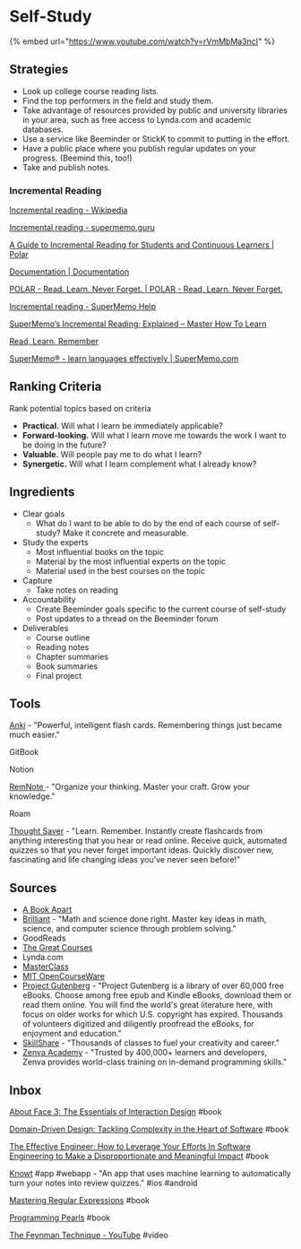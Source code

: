 # Self-Study

{% embed url="https://www.youtube.com/watch?v=rVmMbMa3ncI" %}

## Strategies

* Look up college course reading lists.
* Find the top performers in the field and study them.
* Take advantage of resources provided by public and university libraries in your area, such as free access to Lynda.com and academic databases.
* Use a service like Beeminder or StickK to commit to putting in the effort.
* Have a public place where you publish regular updates on your progress. \(Beemind this, too!\)
* Take and publish notes.

### Incremental Reading

[Incremental reading - Wikipedia](https://en.wikipedia.org/wiki/Incremental_reading)

[Incremental reading - supermemo.guru](https://supermemo.guru/wiki/Incremental_reading)

[A Guide to Incremental Reading for Students and Continuous Learners \| Polar](https://getpolarized.io/2020/07/09/Guide-To-Incremental-Reading-For-Students-And-Continuous-Learners.html)

[Documentation \| Documentation](https://getpolarized.io/docs/incremental-reading.html)

[POLAR - Read. Learn. Never Forget. \| POLAR - Read. Learn. Never Forget.](https://getpolarized.io/)

[Incremental reading - SuperMemo Help](https://www.help.supermemo.org/wiki/Incremental_reading#:~:text=Incremental%20reading%3A%20Summary%201%20If%20you%20are%20serious,reading%20should%20be%20intermingled.%20...%20More%20items...%20)

[SuperMemo’s Incremental Reading: Explained – Master How To Learn](https://masterhowtolearn.wordpress.com/2019/08/06/supermemos-incremental-reading-explained/)

[Read, Learn, Remember](https://dendro.cloud/)

[SuperMemo® - learn languages effectively \| SuperMemo.com](https://www.supermemo.com/en)

## Ranking Criteria

Rank potential topics based on criteria

* **Practical.** Will what I learn be immediately applicable? 
* **Forward-looking.** Will what I learn move me towards the work I want to be doing in the future?
* **Valuable.** Will people pay me to do what I learn? 
* **Synergetic.** Will what I learn complement what I already know? 

## Ingredients

* Clear goals
  * What do I want to be able to do by the end of each course of self-study? Make it concrete and measurable.
* Study the experts
  * Most influential books on the topic
  * Material by the most influential experts on the topic
  * Material used in the best courses on the topic
* Capture
  * Take notes on reading
* Accountability
  * Create Beeminder goals specific to the current course of self-study
  * Post updates to a thread on the Beeminder forum
* Deliverables
  * Course outline
  * Reading notes
  * Chapter summaries
  * Book summaries
  * Final project

## Tools

[Anki](https://apps.ankiweb.net/) - "Powerful, intelligent flash cards. Remembering things just became much easier."

GitBook

Notion

[RemNote ](https://www.remnote.io/)- "Organize your thinking. Master your craft. Grow your knowledge."

Roam

[Thought Saver](https://thoughtsaver.com/) - "Learn. Remember. Instantly create flashcards from anything interesting that you hear or read online. Receive quick, automated quizzes so that you never forget important ideas. Quickly discover new, fascinating and life changing ideas you've never seen before!"

## Sources

* [A Book Apart](https://abookapart.com/)
* [Brilliant](https://brilliant.org/) - "Math and science done right. Master key ideas in math, science, and computer science through problem solving."
* GoodReads
* [The Great Courses](https://www.thegreatcoursesplus.com/)
* Lynda.com
* [MasterClass](https://www.masterclass.com/?utm_source=Iterable&utm_medium=email&utm_campaign=newsletter_4.9)
* [MIT OpenCourseWare](https://ocw.mit.edu/index.htm)
* [Project Gutenberg](http://www.gutenberg.org) - "Project Gutenberg is a library of over 60,000 free eBooks. Choose among free epub and Kindle eBooks, download them or read them online. You will find the world's great literature here, with focus on older works for which U.S. copyright has expired. Thousands of volunteers digitized and diligently proofread the eBooks, for enjoyment and education."
* [SkillShare](https://www.skillshare.com/) - "Thousands of classes to fuel your creativity and career."
* [Zenva Academy](https://academy.zenva.com/) - "Trusted by 400,000+ learners and developers, Zenva provides world-class training on in-demand programming skills."

## Inbox

[About Face 3: The Essentials of Interaction Design](https://www.goodreads.com/book/show/289062.About_Face_3) \#book

[Domain-Driven Design: Tackling Complexity in the Heart of Software](https://www.goodreads.com/book/show/179133.Domain_Driven_Design) \#book

[The Effective Engineer: How to Leverage Your Efforts In Software Engineering to Make a Disproportionate and Meaningful Impact](https://www.goodreads.com/book/show/25238425-the-effective-engineer) \#book

[Knowt](https://www.getknowt.com/) \#app \#webapp - "An app that uses machine learning to automatically turn your notes into review quizzes." \#ios \#android

[Mastering Regular Expressions](https://www.goodreads.com/book/show/703099.Mastering_Regular_Expressions) \#book

[Programming Pearls](https://www.goodreads.com/book/show/52084.Programming_Pearls) \#book

[The Feynman Technique - YouTube](https://www.youtube.com/watch?v=tkm0TNFzIeg&feature=youtu.be) \#video

